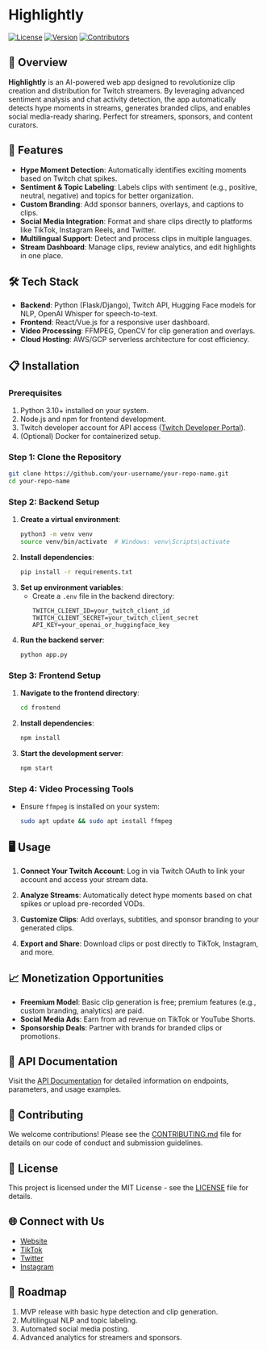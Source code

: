 
# **Highlightly**

[![License](https://img.shields.io/badge/license-MIT-blue.svg)](LICENSE)
[![Version](https://img.shields.io/badge/version-0.1.0-green)](https://github.com/your-repo/releases)
[![Contributors](https://img.shields.io/badge/contributors-welcome-orange.svg)](CONTRIBUTING.md)


## **🚀 Overview**
**Highlightly** is an AI-powered web app designed to revolutionize clip creation and distribution for Twitch streamers. By leveraging advanced sentiment analysis and chat activity detection, the app automatically detects hype moments in streams, generates branded clips, and enables social media-ready sharing. Perfect for streamers, sponsors, and content curators.


## **🌟 Features**
- **Hype Moment Detection**: Automatically identifies exciting moments based on Twitch chat spikes.
- **Sentiment & Topic Labeling**: Labels clips with sentiment (e.g., positive, neutral, negative) and topics for better organization.
- **Custom Branding**: Add sponsor banners, overlays, and captions to clips.
- **Social Media Integration**: Format and share clips directly to platforms like TikTok, Instagram Reels, and Twitter.
- **Multilingual Support**: Detect and process clips in multiple languages.
- **Stream Dashboard**: Manage clips, review analytics, and edit highlights in one place.


## **🛠 Tech Stack**
- **Backend**: Python (Flask/Django), Twitch API, Hugging Face models for NLP, OpenAI Whisper for speech-to-text.
- **Frontend**: React/Vue.js for a responsive user dashboard.
- **Video Processing**: FFMPEG, OpenCV for clip generation and overlays.
- **Cloud Hosting**: AWS/GCP serverless architecture for cost efficiency.


## **📋 Installation**

### Prerequisites
1. Python 3.10+ installed on your system.
2. Node.js and npm for frontend development.
3. Twitch developer account for API access ([Twitch Developer Portal](https://dev.twitch.tv/)).
4. (Optional) Docker for containerized setup.

### Step 1: Clone the Repository
```bash
git clone https://github.com/your-username/your-repo-name.git
cd your-repo-name
```

### Step 2: Backend Setup
1. **Create a virtual environment**:
   ```bash
   python3 -m venv venv
   source venv/bin/activate  # Windows: venv\Scripts\activate
   ```
2. **Install dependencies**:
   ```bash
   pip install -r requirements.txt
   ```
3. **Set up environment variables**:
   - Create a `.env` file in the backend directory:
     ```env
     TWITCH_CLIENT_ID=your_twitch_client_id
     TWITCH_CLIENT_SECRET=your_twitch_client_secret
     API_KEY=your_openai_or_huggingface_key
     ```
4. **Run the backend server**:
   ```bash
   python app.py
   ```

### Step 3: Frontend Setup
1. **Navigate to the frontend directory**:
   ```bash
   cd frontend
   ```
2. **Install dependencies**:
   ```bash
   npm install
   ```
3. **Start the development server**:
   ```bash
   npm start
   ```

### Step 4: Video Processing Tools
- Ensure `ffmpeg` is installed on your system:
  ```bash
  sudo apt update && sudo apt install ffmpeg
  ```


## **🖥 Usage**
1. **Connect Your Twitch Account**:
   Log in via Twitch OAuth to link your account and access your stream data.

2. **Analyze Streams**:
   Automatically detect hype moments based on chat spikes or upload pre-recorded VODs.

3. **Customize Clips**:
   Add overlays, subtitles, and sponsor branding to your generated clips.

4. **Export and Share**:
   Download clips or post directly to TikTok, Instagram, and more.


## **📈 Monetization Opportunities**
- **Freemium Model**: Basic clip generation is free; premium features (e.g., custom branding, analytics) are paid.
- **Social Media Ads**: Earn from ad revenue on TikTok or YouTube Shorts.
- **Sponsorship Deals**: Partner with brands for branded clips or promotions.


## **🔗 API Documentation**
Visit the [API Documentation](https://your-repo-docs-link) for detailed information on endpoints, parameters, and usage examples.


## **🤝 Contributing**
We welcome contributions! Please see the [CONTRIBUTING.md](CONTRIBUTING.md) file for details on our code of conduct and submission guidelines.


## **📜 License**
This project is licensed under the MIT License - see the [LICENSE](LICENSE) file for details.


## **🌐 Connect with Us**
- [Website](https://your-project-website.com)
- [TikTok](https://tiktok.com/@your-project-handle)
- [Twitter](https://twitter.com/your-project-handle)
- [Instagram](https://instagram.com/your-project-handle)


## **🎯 Roadmap**
1. MVP release with basic hype detection and clip generation.
2. Multilingual NLP and topic labeling.
3. Automated social media posting.
4. Advanced analytics for streamers and sponsors.
